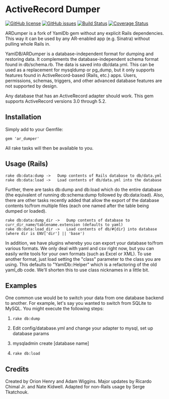 # ActiveRecord Dumper
[![GitHub license](https://img.shields.io/badge/license-MIT-blue.svg)](https://github.com/spijet/activerecord_dumper/blob/master/LICENSE)
[![GitHub issues](https://img.shields.io/github/issues/spijet/activerecord_dumper.svg)](https://github.com/spijet/activerecord_dumper/issues)
[![Build Status](https://img.shields.io/travis/spijet/activerecord_dumper.svg)](https://travis-ci.com/spijet/activerecord_dumper)
[![Coverage Status](https://img.shields.io/coveralls/spijet/activerecord_dumper.svg)](https://coveralls.io/github/spijet/activerecord_dumper?branch=master)

ARDumper is a fork of YamlDb gem without any explicit Rails dependencies. This
way it can be used by any AR-enabled app (e.g. Sinatra) without pulling whole
Rails in.

YamlDB/ARDumper is a database-independent format for dumping and
restoring data. It complements the database-independent schema format found in
db/schema.rb. The data is saved into db/data.yml. This can be used as a
replacement for mysqldump or pg_dump, but it only supports features found in
ActiveRecord-based (Rails, etc.) apps. Users, permissions, schemas, triggers,
and other advanced database features are not supported by design.

Any database that has an ActiveRecord adapter should work. This gem supports
ActiveRecord versions 3.0 through 5.2.


## Installation

Simply add to your Gemfile:

    gem 'ar_dumper'

All rake tasks will then be available to you.

## Usage (Rails)

    rake db:data:dump ->   Dump contents of Rails database to db/data.yml
    rake db:data:load ->   Load contents of db/data.yml into the database

Further, there are tasks db:dump and db:load which do the entire database (the equivalent of running db:schema:dump followed by db:data:load).  Also, there are other tasks recently added that allow the export of the database contents to/from multiple files (each one named after the table being dumped or loaded).

    rake db:data:dump_dir ->   Dump contents of database to curr_dir_name/tablename.extension (defaults to yaml)
    rake db:data:load_dir ->   Load contents of db/#{dir} into database (where dir is ENV['dir'] || 'base')

In addition, we have plugins whereby you can export your database to/from various formats.  We only deal with yaml and csv right now, but you can easily write tools for your own formats (such as Excel or XML).  To use another format, just load setting the "class"  parameter to the class you are using.  This defaults to "YamlDb::Helper" which is a refactoring of the old yaml_db code.  We'll shorten this to use class nicknames in a little bit.

## Examples

One common use would be to switch your data from one database backend to another.  For example, let's say you wanted to switch from SQLite to MySQL.  You might execute the following steps:

1. `rake db:dump`

2. Edit config/database.yml and change your adapter to mysql, set up database params

3. mysqladmin create [database name]

4. `rake db:load`

## Credits

Created by Orion Henry and Adam Wiggins. Major updates by Ricardo Chimal Jr. and Nate Kidwell. Adapted for non-Rails usage by Serge Tkatchouk.
